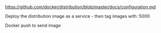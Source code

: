 https://github.com/docker/distribution/blob/master/docs/configuration.md

Deploy the distribution image as a service - then tag images with <host>:5000

Docker push to send image